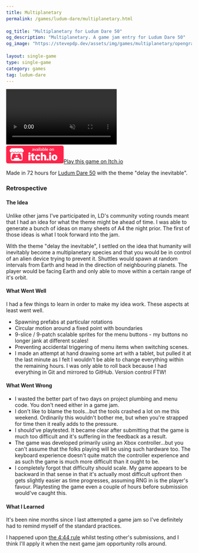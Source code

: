 ```yaml
---
title: Multiplanetary
permalink: /games/ludum-dare/multiplanetary.html

og_title: "Multiplanetary for Ludum Dare 50"
og_description: "Multiplanetary. A game jam entry for Ludum Dare 50"
og_image: "https://stevepdp.dev/assets/img/games/multiplanetary/opengraph.png"

layout: single-game
type: single-game
category: games
tag: ludum-dare
---
```


<div class="preview">
    <video preload="none" class="preview__trailer" alt="Multiplanetary gameplay sample" controls muted autoplay loop playsinline>
        <source src="/assets/video/multiplanetary-clip.mp4" type="video/mp4">
        Your browser does not appear to support mp4 video.
    </video>
    <div class="preview__buttons"><a href="https://stevepdp.itch.io/multiplanetary" rel="noopener" target="_blank" aria-label="button"><img src="/assets/img/brands/itch-io-colour.svg" height="48" width="156" alt="Available on itch.io"><span class="assist">Play this game on Itch.io</span></a></div>
</div>

Made in 72 hours for <a href="https://ldjam.com/events/ludum-dare/50" rel="noopener" target="_blank">Ludum Dare 50</a> with the theme "delay the inevitable".

### Retrospective

#### The Idea

Unlike other jams I&apos;ve participated in, LD&apos;s community voting rounds meant that I had an idea for what the theme might be ahead of time. I was able to generate a bunch of ideas on many sheets of A4 the night prior. The first of those ideas is what I took forward into the jam.

With the theme "delay the inevitable", I settled on the idea that humanity will inevitably become a multiplanetary species and that you would be in control of an alien device trying to prevent it. Shuttles would spawn at random intervals from Earth and head in the direction of neighbouring planets. The player would be facing Earth and only able to move within a certain range of it&apos;s orbit.


#### What Went Well
I had a few things to learn in order to make my idea work. These aspects at least went well.

* Spawning prefabs at particular rotations
* Circular motion around a fixed point with boundaries
* 9-slice / 9-patch scalable sprites for the menu buttons - my buttons no longer jank at different scales!
* Preventing accidental triggering of menu items when switching scenes.
* I made an attempt at hand drawing some art with a tablet, but pulled it at the last minute as I felt I wouldn&apos;t be able to change everything within the remaining hours. I was only able to roll back because I had everything in Git and mirrored to GitHub. Version control FTW!


#### What Went Wrong

* I wasted the better part of two days on project plumbing and menu code. You don&apos;t need either in a game jam.
* I don&apos;t like to blame the tools...but the tools crashed a lot on me this weekend. Ordinarily this wouldn&apos;t bother me, but when you&apos;re strapped for time then it really adds to the pressure.
* I should&apos;ve playtested. It became clear after submitting that the game is much too difficult and it&apos;s suffering in the feedback as a result.
* The game was developed primarily using an Xbox controller...but you can&apos;t assume that the folks playing will be using such hardware too. The keyboard experience doesn&apos;t quite match the controller experience and as such the game is much more difficult than it ought to be.
* I completely forgot that difficulty should scale. My game appears to be backward in that sense in that it&apos;s actually most difficult upfront then gets slightly easier as time progresses, assuming RNG in is the player&apos;s favour. Playtesting the game even a couple of hours before submission would&apos;ve caught this.


#### What I Learned

It&apos;s been nine months since I last attempted a game jam so I&apos;ve definitely had to remind myself of the standard practices.

I happened upon <a href="https://www.youtube.com/watch?v=lPyYZjCQ0Is" rel="noopener" target="_blank">the 4:44 rule</a> whilst testing other&apos;s submissions, and I think I'll apply it when the next game jam opportunity rolls around.